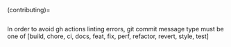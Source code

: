 (contributing)=

```{include} ../CONTRIBUTING.md

```

In order to avoid gh actions linting errors, git commit message type must be one of [build, chore, ci, docs, feat, fix, perf, refactor, revert, style, test]
